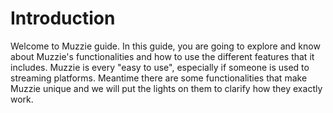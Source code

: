 # Introduction

Welcome to Muzzie guide. In this guide, you are going to explore and know about Muzzie's functionalities and how to use the different features that it includes. Muzzie is every "easy to use", especially if someone is used to streaming platforms. Meantime there are some functionalities that make Muzzie unique and we will put the lights on them to clarify how they exactly work.